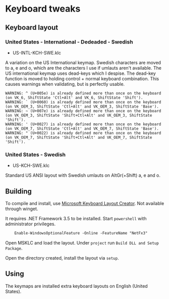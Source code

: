 # Keyboard tweaks

## Keyboard layout

### United States - International - Dedeaded - Swedish

- US-INTL-KCH-SWE.klc

A variation on the US International keymap. Swedish characters are moved to a,
e and o, which are the characters I use if umlauts aren't available. The US
international keymap uses dead-keys which I despise. The dead-key function is
moved to holding control + normal keyboard combination. This causes warnings
when validating, but is perfectly usable.

    WARNING: ^ (U+005e) is already defined more than once on the keyboard (on VK_6, ShiftState 'Ctl+Alt' and VK_6, ShiftState 'Shift').
    WARNING: ` (U+0060) is already defined more than once on the keyboard (on VK_OEM_3, ShiftState 'Ctl+Alt' and VK_OEM_3, ShiftState 'Base').
    WARNING: ~ (U+007e) is already defined more than once on the keyboard (on VK_OEM_3, ShiftState 'Shift+Ctl+Alt' and VK_OEM_3, ShiftState 'Shift').
    WARNING: ' (U+0027) is already defined more than once on the keyboard (on VK_OEM_7, ShiftState 'Ctl+Alt' and VK_OEM_7, ShiftState 'Base').
    WARNING: " (U+0022) is already defined more than once on the keyboard (on VK_OEM_7, ShiftState 'Shift+Ctl+Alt' and VK_OEM_7, ShiftState 'Shift').

### United States - Swedish

- US-KCH-SWE.klc

Standard US ANSI layout with Swedish umlauts on AltGr(+Shift) a, e and o.


## Building

To compile and install, use [Microsoft Keyboard Layout Creator][msklc]. Not available through winget.

It requires .NET Framework 3.5 to be installed. Start `powershell` with administrator privileges.

```ps
    Enable-WindowsOptionalFeature -Online -FeatureName "NetFx3"
```

Open MSKLC and load the layout. Under `project` run `Build DLL and Setup Package`.

Open the directory created, install the layout via `setup`.

[msklc]: https://www.microsoft.com/en-us/download/details.aspx?id=102134

## Using

The keymaps are installed extra keyboard layouts on English (United States).
